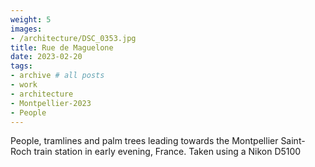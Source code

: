 ```yaml
---
weight: 5
images:
- /architecture/DSC_0353.jpg
title: Rue de Maguelone
date: 2023-02-20
tags:
- archive # all posts
- work
- architecture
- Montpellier-2023
- People
---
```


People, tramlines and palm trees leading towards the Montpellier Saint-Roch train station in early evening, France. Taken using a Nikon D5100

